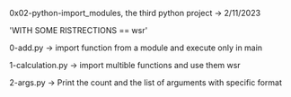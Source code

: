 0x02-python-import_modules, the third python project -> 2/11/2023


 'WITH SOME RISTRECTIONS == wsr'

0-add.py -> import function from a module and execute only in main


1-calculation.py -> import multible functions and use them wsr


2-args.py -> Print the count and the list of arguments with specific format

